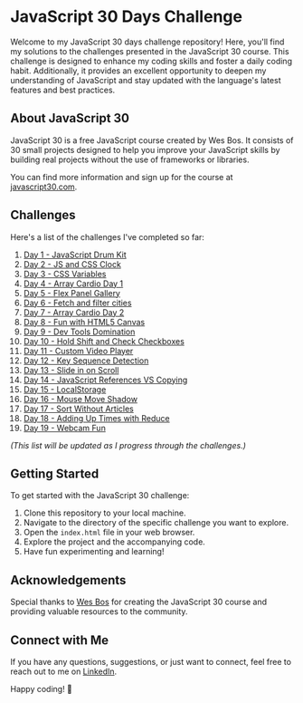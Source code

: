 # JavaScript 30 Days Challenge

Welcome to my JavaScript 30 days challenge repository! Here, you'll find my solutions to the challenges presented in the JavaScript 30 course. This challenge is designed to enhance my coding skills and foster a daily coding habit. Additionally, it provides an excellent opportunity to deepen my understanding of JavaScript and stay updated with the language's latest features and best practices.

## About JavaScript 30

JavaScript 30 is a free JavaScript course created by Wes Bos. It consists of 30 small projects designed to help you improve your JavaScript skills by building real projects without the use of frameworks or libraries.

You can find more information and sign up for the course at [javascript30.com](https://javascript30.com/).

## Challenges

Here's a list of the challenges I've completed so far:

1. [Day 1 - JavaScript Drum Kit](Day1-DrumKit/)
2. [Day 2 - JS and CSS Clock](Day2/)
3. [Day 3 - CSS Variables](Day3/)
4. [Day 4 - Array Cardio Day 1](Day4/)
5. [Day 5 - Flex Panel Gallery](Day5/)
6. [Day 6 - Fetch and filter cities](Day6/)
7. [Day 7 - Array Cardio Day 2](Day7/)
8. [Day 8 - Fun with HTML5 Canvas](Day8/)
9. [Day 9 - Dev Tools Domination](Day9/)
10. [Day 10 - Hold Shift and Check Checkboxes](Day10/)
11. [Day 11 - Custom Video Player](Day11/)
12. [Day 12 - Key Sequence Detection](Day12/)
13. [Day 13 - Slide in on Scroll](Day13/)
14. [Day 14 - JavaScript References VS Copying](Day14/)
15. [Day 15 - LocalStorage](Day15/)
16. [Day 16 - Mouse Move Shadow](Day16/)
17. [Day 17 - Sort Without Articles](Day17/)
18. [Day 18 - Adding Up Times with Reduce](Day18/)
19. [Day 19 - Webcam Fun](Day19/)

_(This list will be updated as I progress through the challenges.)_

## Getting Started

To get started with the JavaScript 30 challenge:

1. Clone this repository to your local machine.
2. Navigate to the directory of the specific challenge you want to explore.
3. Open the `index.html` file in your web browser.
4. Explore the project and the accompanying code.
5. Have fun experimenting and learning!

## Acknowledgements

Special thanks to [Wes Bos](https://wesbos.com/) for creating the JavaScript 30 course and providing valuable resources to the community.

## Connect with Me

If you have any questions, suggestions, or just want to connect, feel free to reach out to me on [LinkedIn](https://www.linkedin.com/in/kim-bergstroem/).

Happy coding! 🚀
